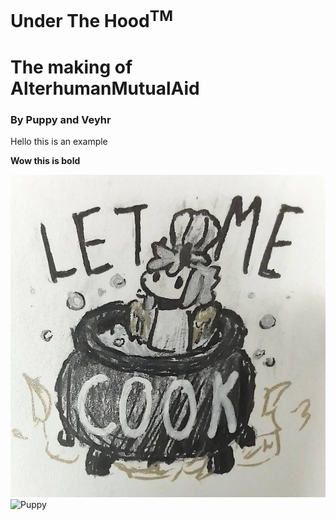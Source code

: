 # Under The Hood<sup>TM</sup>

# The making of AlterhumanMutualAid

### By Puppy and Veyhr

Hello this is an example

**Wow this is bold**

![vy](VySoup.jpg)
![Puppy](https://www.barkbarklington.com/bowtie1.png)
